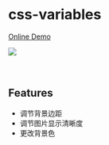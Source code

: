 # css-variables

[Online Demo](https://dingdingbai.github.io/css-variables/)

<p align="center">

​	<img src="http://ok7n02kz6.bkt.clouddn.com/FjgC9YLSpadne_Ou04-eQ9gfSJ_-.gif">

</p>

​	

## Features

- 调节背景边距
- 调节图片显示清晰度
- 更改背景色